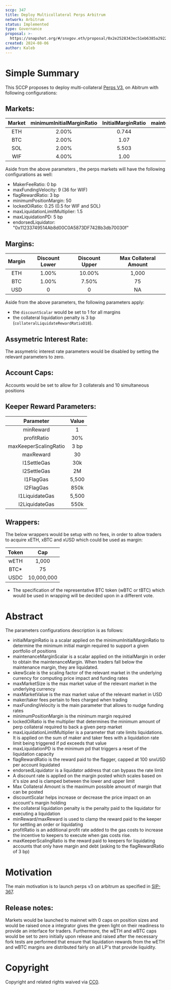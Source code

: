 ```yaml
---
sccp: 347
title: Deploy Multicollateral Perps Arbitrum
network: Arbitrum
status: Implemented
type: Governance
proposal: >-
  https://snapshot.org/#/snxgov.eth/proposal/0x2e2528343ec51eb6385a2922f6f7ec08a804bec0afdafff7c97d606ec539e44f
created: 2024-08-06
author: Kaleb
---
```


# Simple Summary

This SCCP proposes to deploy multi-collateral [Perps V3](https://sips.synthetix.io/sips/sip-383/), on Abitrum with following configurations:

## Markets:

| **Market** | **minimumInitialMarginRatio** | **InitialMarginRatio** | **maintenanceMarginScalar** | **skewScale** | **maxMarketSize** | **maxMarketValue** | **takerFeeRatio**   |
|:----------:|:----------------------:|:-----------------------------:|:---------------------------:|:-------------:|:-----------------:|:------------------:|:-------------------:|
|     ETH    |          2.00%         |             0.744             |            0.333            |    350,000    |       15,000      |     40,000,000     |        5  bp        |
|     BTC    |          2.00%         |              1.07             |            0.333            |     35,000    |       1,200       |     50,000,000     |        5  bp        |
|     SOL    |          2.00%         |             5.503             |            0.333            |   1,406,250   |      270,000      |     40,000,000     |        8  bp        |
|     WIF    |          4.00%         |              1.00             |             0.5             |   15,000,000  |     2,500,000     |      3,000,000     |        10 bp        |

Aside from the above parameters , the perps markets will have the following configurations as well:
- MakerFeeRatio: 0 bp
- maxFundingVelocity: 9 (36 for WIF)
- flagRewardRatio: 3 bp
- minimumPositionMargin: 50
- lockedOiRatio: 0.25 (0.5 for WIF and SOL)
- maxLiquidationLimitMultiplier: 1.5
- maxLiquidationPD: 5 bp
- endorsedLiquidator: "0x11233749514Ab8d00C0A5873DF7428b3db70030f"


## Margins:

| **Margin** | **Discount Lower** | **Discount Upper** | **Max Collateral Amount** |
|:----------:|:------------------:|:------------------:|:-------------------------:|
|     ETH    |        1.00%       |       10.00%       |           1,000           |
|     BTC    |        1.00%       |        7.50%       |             75            |
|     USD    |          0         |          0         |             NA            |

Aside from the above parameters, the following parameters apply:
-  the `discountScalar` would be set to 1 for all margins 
-  the collateral liquidation penalty is 3 bp (`collateralLiquidateRewardRatioD18`).

## Assymetric Interest Rate:
The assymetric  interest rate parameters would be disabled by setting the relevant parameters to zero.


## Account Caps:
Accounts would be set to allow for 3 collaterals and 10 simultaneous positions

## Keeper Reward Parameters:

|     **Parameter**     | **Value** |
|:---------------------:|:---------:|
|       minReward       |     1     |
|      profitRatio      |    30%    |
| maxKeeperScalingRatio |    3 bp   |
|       maxReward       |     30    |
|      l1SettleGas      |   30k     |
|      l2SettleGas      |    2M     |
|       l1FlagGas       |   5,500   |
|       l2FlagGas       |   850k    |
|     l1LiquidateGas    |   5,500   |
|     l2LiquidateGas    |  550k     |

## Wrappers:

The below wrappers would be setup with no fees, in order to allow traders to acquire xETH, xBTC and xUSD which could be used as margin:

| **Token** |  **Cap**   |
|:---------:|:----------:|
|    wETH   |   1,000    |
|    BTC*   |     75     |
|    USDC   | 10,000,000 |

* The specification of the representative BTC token (wBTC or tBTC) which would be used in wrapping will be decided upon in a different vote. 

# Abstract

The parameters configurations description is as follows:
- initialMarginRatio is a scalar applied on the minimumInitialMarginRatio to determine the minimum initial margin required to support a given portfolio of positions
- maintenanceMarginScalar is a scalar applied on the initialMargin in order to obtain the maintenanceMargin. When traders fall below the maintenance margin, they are liquidated.
- skewScale is the scaling factor of the relevant market in the underlying currency for computing price impact and funding rates
- maxMarketSize is the max market value of the relevant market in the underlying currency
- maxMarketValue is the max market value of the relevant market in USD
- maker/taker fees pertain to fees charged when trading
- maxFundingVelocity is the main parameter that allows to nudge funding rates
- minimumPositionMargin is the minimum margin required
- lockedOiRatio is the multiplier that determines the minimum amount of perp collateral required to back a given perp market
- maxLiquidationLimitMultiplier is a parameter that rate limits liquidations. It is applied on the sum of maker and taker fees with a liquidation rate limit being triggered if pd exceeds that value
- maxLiquidationPD is the minimum pd that triggers a reset of the liquidation capacity
- flagRewardRatio is the reward paid to the flagger, capped at 100 snxUSD per account liquidated
- endorsedLiquidator is a liquidator address that can bypass the rate limit
- A discount rate is applied on the margin posted which scales based on it's size and is clamped between the lower and upper limit
- Max Collateral Amount is the maximum possible amount of margin that can be posted
- discountScalar helps increase or decrease the price impact on an account's margin holding 
- the collateral liquidation penalty is the penalty paid to the liquidator for executing a liquidation
- minReward/maxReward is used to clamp the reward paid to the keeper for settling an order or liquidating
- profitRatio is an additional profit rate added to the gas costs to increase the incentive to keepers to execute when gas costs rise.
- maxKeeperScalingRatio is the reward paid to keepers for liquidating accounts that only have margin and debt (asking to the flagRewardRatio of 3 bp)


# Motivation

The main motivation is to launch perps v3 on arbitrum as specified in [SIP-367](https://sips.synthetix.io/sips/sip-367/).

## Release notes:

Markets would be launched to mainnet with 0 caps on position sizes and would be raised once a integrator gives the green light on their readiness to provide an interface for traders.
Furthermore, the wETH and wBTC caps would be set to zero initially upon release and raised after the necessary fork tests are performed that ensure that liquidation rewards from the wETH and wBTC margins are distributed fairly on all LP's that provide liquidity.

# Copyright
Copyright and related rights waived via [CC0](https://creativecommons.org/publicdomain/zero/1.0/).
